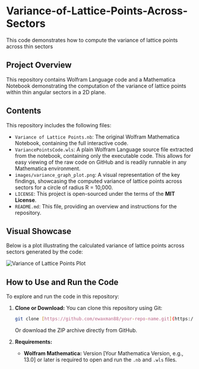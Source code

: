 # Variance-of-Lattice-Points-Across-Sectors
This code demonstrates how to compute the variance of lattice points across thin sectors

## Project Overview

This repository contains Wolfram Language code and a Mathematica Notebook demonstrating the computation of the variance of lattice points within thin angular sectors in a 2D plane.

## Contents

This repository includes the following files:

* `Variance of Lattice Points.nb`: The original Wolfram Mathematica Notebook, containing the full interactive code.
* `VariancePointsCode.wls`: A plain Wolfram Language source file extracted from the notebook, containing only the executable code. This allows for easy viewing of the raw code on GitHub and is readily runnable in any Mathematica environment.
* `images/variance_graph_plot.png`: A visual representation of the key findings, showcasing the computed variance of lattice points across sectors for a circle of radius R = 10,000.
* `LICENSE`: This project is open-sourced under the terms of the **MIT License**.
* `README.md`: This file, providing an overview and instructions for the repository.

## Visual Showcase

Below is a plot illustrating the calculated variance of lattice points across sectors generated by the code:

![Variance of Lattice Points Plot](images/variance_graph_plot.png)

## How to Use and Run the Code

To explore and run the code in this repository:

1.  **Clone or Download:** You can clone this repository using Git:
    ```bash
    git clone [https://github.com/ewaxman88/your-repo-name.git](https://github.com/ewaxman88/your-repo-name.git)
    ```
    Or download the ZIP archive directly from GitHub.

2.  **Requirements:**
    * **Wolfram Mathematica:** Version [Your Mathematica Version, e.g., 13.0] or later is required to open and run the `.nb` and `.wls` files.
